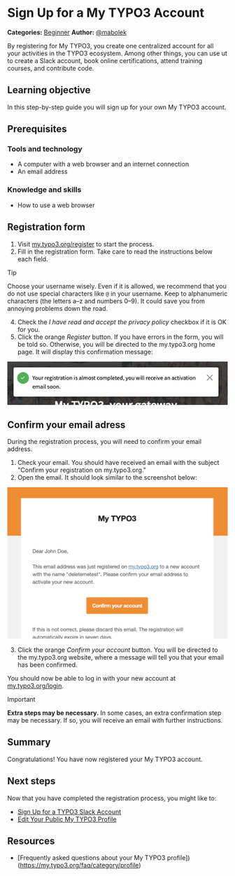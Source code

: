 # Sign Up for a My TYPO3 Account

 **Categories:** [Beginner](/Tags/Beginner.md) **Author:** [@mabolek](https://my.typo3.org/u/mabolek)

By registering for My TYPO3, you create one centralized account for all your activities in the TYPO3 ecosystem. Among other things, you can use ut to create a Slack account, book online certifications, attend training courses, and contribute code.

## Learning objective

In this step-by-step guide you will sign up for your own My TYPO3 account.

## Prerequisites

### Tools and technology

* A computer with a web browser and an internet connection
* An email address

### Knowledge and skills

* How to use a web browser

## Registration form

1. Visit [my.typo3.org/register](https://my.typo3.org/register) to start the process.
2. Fill in the registration form. Take care to read the instructions below each field.

> [!TIP]
> Choose your username wisely. Even if it is allowed, we recommend that you do not use special characters like `@` in your username. Keep to alphanumeric characters (the letters a–z and numbers 0–9). It could save you from annoying problems down the road.

4. Check the *I have read and accept the privacy policy* checkbox if it is OK for you.
5. Click the orange *Register* button. If you have errors in the form, you will be told so. Otherwise, you will be directed to the my.typo3.org home page. It will display this confirmation message:

![A notification banner with a green check mark icon reads: "Your registration is almost completed, you will receive an activation email soon," with a close button on the right.](Images/SignUpForAMyTypo3Account/AlmostCompleted.png)

## Confirm your email adress

During the registration process, you will need to confirm your email address.

1. Check your email. You should have received an email with the subject "Confirm your registration on my.typo3.org."
2. Open the email. It should look similar to the screenshot below:

![A confirmation email from My TYPO3 asking the user to confirm their account by clicking an orange Confirm your account button.](Images/SignUpForAMyTypo3Account/ConfirmationEmail.png)

3. Click the orange *Confirm your account* button. You will be directed to the my.typo3.org website, where a message will tell you that your email has been confirmed.

You should now be able to log in with your new account at [my.typo3.org/login](https://my.typo3.org/login).

> [!IMPORTANT]
> **Extra steps may be necessary.** In some cases, an extra confirmation step may be necessary. If so, you will receive an email with further instructions.

## Summary

Congratulations! You have now registered your My TYPO3 account.

## Next steps

Now that you have completed the registration process, you might like to:

* [Sign Up for a TYPO3 Slack Account](SignUpForATypo3SlackAccount.md)
* [Edit Your Public My TYPO3 Profile](EditYourPublicMyTypo3Profile.md)

## Resources

* [Frequently asked questions about your My TYPO3 profile])(https://my.typo3.org/faq/category/profile)
